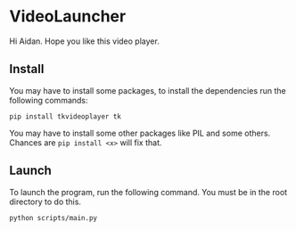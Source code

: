 # VideoLauncher
Hi Aidan. Hope you like this video player.

## Install
You may have to install some packages, to install the dependencies run the following commands:
```
pip install tkvideoplayer tk
```
You may have to install some other packages like PIL and some others. Chances are ```pip install <x>``` will fix that.

## Launch
To launch the program, run the following command. You must be in the root directory to do this.
```
python scripts/main.py
```